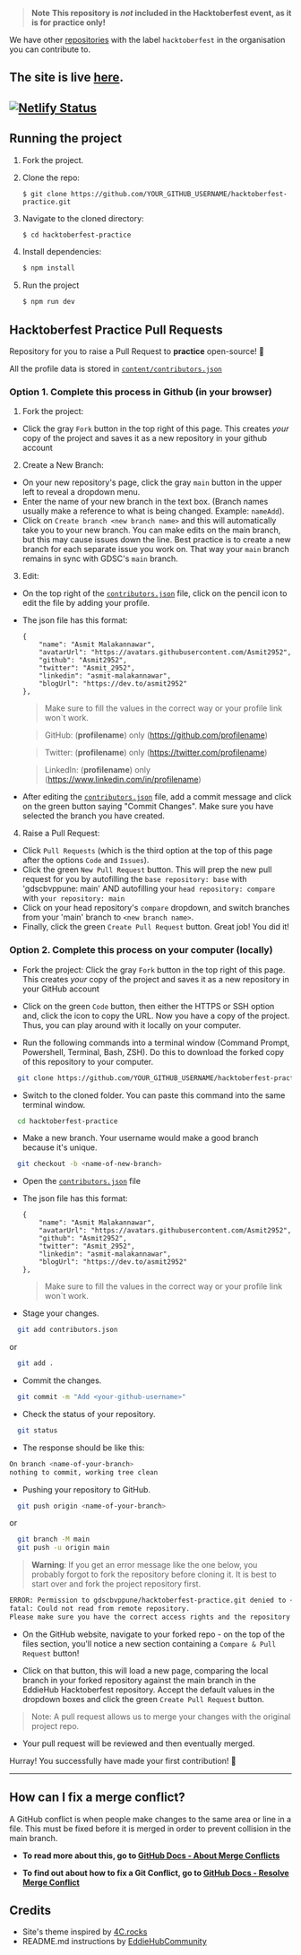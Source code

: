 <!-- markdownlint-disable-next-line -->
> **Note** **This repository is _not_ included in the Hacktoberfest event, as it is for practice only!**

We have other [repositories](https://github.com/orgs/gdscbvppune/repositories) with the label `hacktoberfest` in the organisation you can contribute to.

## The site is live [here](https://gdscbvphp.netlify.app/).

[![Netlify Status](https://api.netlify.com/api/v1/badges/090badba-a77f-4a4b-9d63-f5bc0b7d4c53/deploy-status)](https://app.netlify.com/sites/gdscbvphp/deploys)
---

## Running the project

1.  Fork the project.

2.  Clone the repo:

    ```
    $ git clone https://github.com/YOUR_GITHUB_USERNAME/hacktoberfest-practice.git
    ```

3.  Navigate to the cloned directory:

    ```bash
    $ cd hacktoberfest-practice
    ```

4.  Install dependencies:

    ```bash
    $ npm install
    ```

5.  Run the project

    ```bash
    $ npm run dev
    ```

## Hacktoberfest Practice Pull Requests

Repository for you to raise a Pull Request to **practice** open-source! 🎉

All the profile data is stored in [`content/contributors.json`](./content/contributors.json)

### Option 1. Complete this process in Github (in your browser)

1. Fork the project:

- Click the gray `Fork` button in the top right of this page. This creates _your_ copy of the project and saves it as a new repository in your github account

2. Create a New Branch:

- On your new repository's page, click the gray `main` button in the upper left to reveal a dropdown menu.
- Enter the name of your new branch in the text box. (Branch names usually make a reference to what is being changed. Example: `nameAdd`).
- Click on `Create branch <new branch name>` and this will automatically take you to your new branch. You can make edits on the main branch, but this may cause issues down the line. Best practice is to create a new branch for each separate issue you work on. That way your `main` branch remains in sync with GDSC's `main` branch.

3. Edit:

- On the top right of the [`contributors.json`](./content/contributors.json) file, click on the pencil icon to edit the file by adding your profile.
- The json file has this format:
  ```
  {
      "name": "Asmit Malakannawar",
      "avatarUrl": "https://avatars.githubusercontent.com/Asmit2952",
      "github": "Asmit2952",
      "twitter": "Asmit_2952",
      "linkedin": "asmit-malakannawar",
      "blogUrl": "https://dev.to/asmit2952"
  },
  ```
  > Make sure to fill the values in the correct way or your profile link won`t work.
  
  > GitHub:  (**profilename**) only (https://github.com/profilename)
  
  > Twitter:  (**profilename**) only (https://twitter.com/profilename)
  
  > LinkedIn:  (**profilename**) only (https://www.linkedin.com/in/profilename)

- After editing the [`contributors.json`](./content/contributors.json) file, add a commit message and click on the green button saying "Commit Changes". Make sure you have selected the branch you have created.

4. Raise a Pull Request:

- Click `Pull Requests` (which is the third option at the top of this page after the options `Code` and `Issues`).
- Click the green `New Pull Request` button. This will prep the new pull request for you by autofilling the `base repository: base` with 'gdscbvppune: main' AND autofilling your `head repository: compare` with `your repository: main`
- Click on your head repository's `compare` dropdown, and switch branches from your 'main' branch to `<new branch name>`.
- Finally, click the green `Create Pull Request` button. Great job! You did it!

### Option 2. Complete this process on your computer (locally)

- Fork the project:
  Click the gray `Fork` button in the top right of this page. This creates _your_ copy of the project and saves it as a new repository in your GitHub account

- Click on the green `Code` button, then either the HTTPS or SSH option and, click the icon to copy the URL. Now you have a copy of the project. Thus, you can play around with it locally on your computer.

- Run the following commands into a terminal window (Command Prompt, Powershell, Terminal, Bash, ZSH). Do this to download the forked copy of this repository to your computer.

```bash
  git clone https://github.com/YOUR_GITHUB_USERNAME/hacktoberfest-practice.git
```

- Switch to the cloned folder. You can paste this command into the same terminal window.

```bash
  cd hacktoberfest-practice
```

- Make a new branch. Your username would make a good branch because it's unique.

```bash
  git checkout -b <name-of-new-branch>
```

- Open the [`contributors.json`](./content/contributors.json) file

- The json file has this format:
  ```
  {
      "name": "Asmit Malakannawar",
      "avatarUrl": "https://avatars.githubusercontent.com/Asmit2952",
      "github": "Asmit2952",
      "twitter": "Asmit_2952",
      "linkedin": "asmit-malakannawar",
      "blogUrl": "https://dev.to/asmit2952"
  },
  ```
  > Make sure to fill the values in the correct way or your profile link won`t work.

- Stage your changes.

```bash
  git add contributors.json
```

or

```bash
  git add .
```

- Commit the changes.

```bash
  git commit -m "Add <your-github-username>"
```

- Check the status of your repository.

```bash
  git status
```

- The response should be like this:

```bash
On branch <name-of-your-branch>
nothing to commit, working tree clean
```

- Pushing your repository to GitHub.

```bash
  git push origin <name-of-your-branch>
```

or

```bash
  git branch -M main
  git push -u origin main
```

> **Warning**: If you get an error message like the one below, you probably forgot to fork the repository before cloning it. It is best to start over and fork the project repository first.

```bash
ERROR: Permission to gdscbvppune/hacktoberfest-practice.git denied to <your-github-username>.
fatal: Could not read from remote repository.
Please make sure you have the correct access rights and the repository exists.
```

- On the GitHub website, navigate to your forked repo - on the top of the files section, you'll notice a new section containing a `Compare & Pull Request` button!

- Click on that button, this will load a new page, comparing the local branch in your forked repository against the main branch in the EddieHub Hacktoberfest repository. Accept the default values in the dropdown boxes and click the green `Create Pull Request` button.
>  Note: A pull request allows us to merge your changes with the original project repo.

- Your pull request will be reviewed and then eventually merged.

Hurray! You successfully have made your first contribution! 🎉

---

## How can I fix a merge conflict?

A GitHub conflict is when people make changes to the same area or line in a file. This must be fixed before it is merged in order to prevent collision in the main branch.

- **To read more about this, go to [GitHub Docs - About Merge Conflicts](https://docs.github.com/en/github/collaborating-with-pull-requests/addressing-merge-conflicts/about-merge-conflicts)**

- **To find out about how to fix a Git Conflict, go to [GitHub Docs - Resolve Merge Conflict](https://docs.github.com/en/github/collaborating-with-pull-requests/addressing-merge-conflicts/resolving-a-merge-conflict-on-github)**

## Credits

* Site's theme inspired by [4C.rocks](https://www.4c.rocks/)
* README.md instructions by [EddieHubCommunity](https://github.com/EddieHubCommunity/hacktoberfest-practice)
